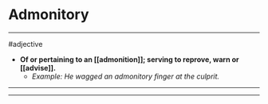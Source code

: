 # Admonitory
---
#adjective
- **Of or pertaining to an [[admonition]]; serving to reprove, warn or [[advise]].**
	- _Example: He wagged an admonitory finger at the culprit._
---
---
